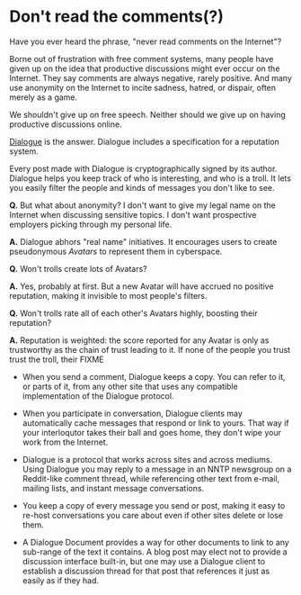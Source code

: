 # Don't read the comments(?)

Have you ever heard the phrase, "never read comments on the Internet"?

Borne out of frustration with free comment systems, many people have given up on the idea that productive discussions might ever occur on the Internet. They say comments are always negative, rarely positive. And many use anonymity on the Internet to incite sadness, hatred, or dispair, often merely as a game.

We shouldn't give up on free speech. Neither should we give up on having productive discussions online.

[Dialogue][] is the answer. Dialogue includes a specification for a reputation system.

Every post made with Dialogue is cryptographically signed by its author. Dialogue helps you keep track of who is interesting, and who is a troll. It lets you easily filter the people and kinds of messages you don't like to see.

**Q.** But what about anonymity? I don't want to give my legal name on the Internet when discussing sensitive topics. I don't want prospective employers picking through my personal life.

**A.** Dialogue abhors "real name" initiatives. It encourages users to create pseudonymous *Avatars* to represent them in cyberspace.

**Q.** Won't trolls create lots of Avatars?

**A.** Yes, probably at first. But a new Avatar will have accrued no positive reputation, making it invisible to most people's filters.

**Q.** Won't trolls rate all of each other's Avatars highly, boosting their reputation?

**A.** Reputation is weighted: the score reported for any Avatar is only as trustworthy as the chain of trust leading to it. If none of the people you trust trust the troll, their FIXME


- When you send a comment, Dialogue keeps a copy. You can refer to it, or parts of it, from any other site that uses any compatible implementation of the Dialogue protocol.

- When you participate in conversation, Dialogue clients may automatically cache messages that respond or link to yours. That way if your interloqutor takes their ball and goes home, they don't wipe your work from the Internet.

- Dialogue is a protocol that works across sites and across mediums. Using Dialogue you may reply to a message in an NNTP newsgroup on a Reddit-like comment thread, while referencing other text from e-mail, mailing lists, and instant message conversations.

- You keep a copy of every message you send or post, making it easy to re-host conversations you care about even if other sites delete or lose them.

- A Dialogue Document provides a way for other documents to link to any sub-range of the text it contains. A blog post may elect not to provide a discussion interface built-in, but one may use a Dialogue client to establish a discussion thread for that post that references it just as easily as if they had.

[Dialogue]: http://github.com/datagrok/messaging/
